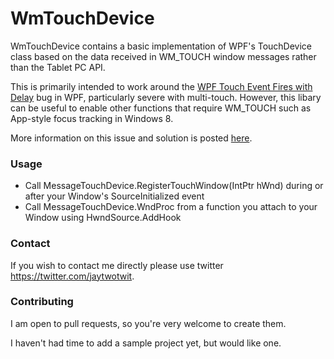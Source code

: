 # WmTouchDevice

WmTouchDevice contains a basic implementation of WPF's TouchDevice class based on the data received in WM_TOUCH window messages rather than the Tablet PC API.

This is primarily intended to work around the [WPF Touch Event Fires with Delay](https://connect.microsoft.com/VisualStudio/feedback/details/782456/wpf-touch-event-fires-with-delay) bug in WPF, particularly severe with multi-touch.  However, this libary can be useful to enable other functions that require WM_TOUCH such as App-style focus tracking in Windows 8.

More information on this issue and solution is posted [here](https://jaytwo.github.io/2015/07/25/multi-touch-and-wpf.html).

### Usage

* Call MessageTouchDevice.RegisterTouchWindow(IntPtr hWnd) during or after your Window's SourceInitialized event
* Call MessageTouchDevice.WndProc from a function you attach to your Window using HwndSource.AddHook

### Contact

If you wish to contact me directly please use twitter https://twitter.com/jaytwotwit.

### Contributing

I am open to pull requests, so you're very welcome to create them.

I haven't had time to add a sample project yet, but would like one.
